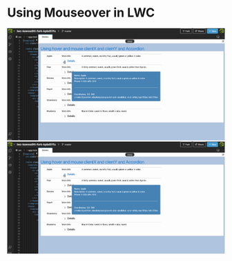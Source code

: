 # Using Mouseover in LWC
![Demo mouseover](img/lwc-mouse-events-1.gif)
![Demo mouse over with custom accordion](img/lwc-mouse-events-1.gif)
